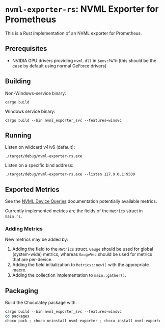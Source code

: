 # `nvml-exporter-rs`: NVML Exporter for Prometheus

This is a Rust implementation of an NVML exporter for Prometheus.

## Prerequisites

* NVIDIA GPU drivers providing `nvml.dll` in `$env:PATH` (this should be the case by default using normal GeForce drivers)

## Building

Non-Windows-service binary:

```
cargo build
```

Windows service binary:

```shell
cargo build --bin nvml_exporter_svc --features=winsvc
```

## Running

Listen on wildcard v4/v6 (default):

```
./target/debug/nvml-exporter-rs.exe
```

Listen on a specific bind address:

```
./target/debug/nvml-exporter-rs.exe --listen 127.0.0.1:9500
```

## Exported Metrics

See the [NVML Device Queries](https://docs.nvidia.com/deploy/nvml-api/group__nvmlDeviceQueries.html) documentation potentially available metrics.

Currently implemented metrics are the fields of the `Metrics` struct in `main.rs`.

### Adding Metrics

New metrics may be added by:

1. Adding the field to the `Metrics` struct. `Gauge` should be used for global (system-wide) metrics, whereas `GaugeVec` should be used for metrics that are per-device.
2. Adding the field initialization to `Metrics::new()` with the appropriate macro.
3. Adding the collection implementation to `main::gather()`.

## Packaging

Build the Chocolatey package with:

```powershell
cargo build --bin nvml_exporter_svc --features=winsvc
cd packages
choco pack ; choco uninstall nvml-exporter ; choco install nvml-exporter -dv -s . --force -y
```